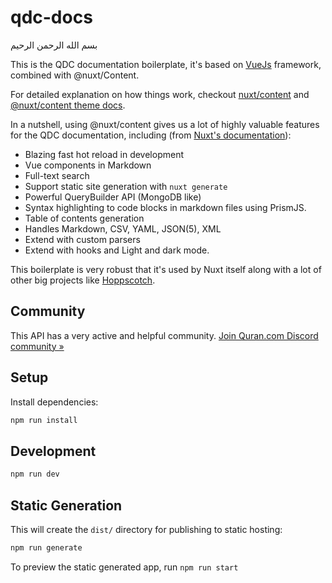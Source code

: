 # qdc-docs

بسم الله الرحمن الرحيم

This is the QDC documentation boilerplate, it's based on [VueJs](https://vuejs.org) framework, combined with @nuxt/Content.

For detailed explanation on how things work, checkout [nuxt/content](https://content.nuxtjs.org) and [@nuxt/content theme docs](https://content.nuxtjs.org/themes-docs).

In a nutshell, using @nuxt/content gives us a lot of highly valuable features for the QDC documentation, including (from [Nuxt's documentation](https://content.nuxtjs.org/#features)):

- Blazing fast hot reload in development
- Vue components in Markdown
- Full-text search
- Support static site generation with `nuxt generate`
- Powerful QueryBuilder API (MongoDB like)
- Syntax highlighting to code blocks in markdown files using PrismJS.
- Table of contents generation
- Handles Markdown, CSV, YAML, JSON(5), XML
- Extend with custom parsers
- Extend with hooks
  and Light and dark mode.

This boilerplate is very robust that it's used by Nuxt itself along with a lot of other big projects like [Hoppscotch](https://docs.hoppscotch.io/).

## Community

This API has a very active and helpful community.
[Join Quran.com Discord community »](https://discord.gg/SpEeJ5bWEQ)

## Setup

Install dependencies:

```bash
npm run install
```

## Development

```bash
npm run dev
```

## Static Generation

This will create the `dist/` directory for publishing to static hosting:

```bash
npm run generate
```

To preview the static generated app, run `npm run start`
